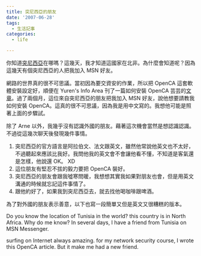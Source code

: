 ```yaml
---
title: 突尼西亞的朋友
date: '2007-06-28'
tags:
  - 生活記事
categories:
  - life

---
```

你知道[突尼西亞](http://zh.wikipedia.org/wiki/%E7%AA%81%E5%B0%BC%E8%A5%BF%E4%BA%9E)在哪嗎？這幾天，我才知道這國家在北非。為什麼會知道呢？因為這幾天有個突尼西亞的人把我加入 MSN 好友。  
  
網路的世界真的很不可思議。當初因為要交資安的作業，所以把 OpenCA 這套軟體安裝設定好，順便在 Yuren's Info Area 刊了一篇如何安裝 OpenCA 芸芸的[文章](http://yurinfore.blogspot.com/2007/04/ubuntu-openca.html)。過了兩個月，這位來自突尼西亞的朋友把我加入 MSN 好友，說他想要請教我如何安裝 OpenCA。這真的很不可思議，因為我是用中文寫的。我想他可能是照著上面的步驟試。  
  
除了 Arne 以外，我幾乎沒有認識外國的朋友。藉著這次機會當然是想認識認識。不過從這幾次聊天後發現幾件事情。  

1.  突尼西亞的官方語言是阿拉伯文、法文跟英文，雖然他常說他英文也不太好，不過聽起來應該比我好。我問他我的英文會不會讓他看不懂，不知道是客氣還是怎樣，他說還 OK。 XD
2.  這位朋友有堅忍不拔的毅力要把 OpenCA 裝好。
3.  突尼西亞的朋友會跟我噓寒問暖，我想想其實我如果對朋友也會，但是用英文溝通的時候就忘記這件事情了。
4.  跟他約好了，如果我到突尼西亞去，就去找他喝咖啡跟啤酒。

為了對外國的朋友表示善意，以下也寫一段簡單又但是英文又很糟糕的版本。  
  
Do you know the location of Tunisia in the world? this country is in North Africa. Why do me know? In several days, I have a friend from Tunisia on MSN Messenger.  
  
surfing on Internet always amazing. for my network security course, I wrote this OpenCA article. But it make me had a new friend.